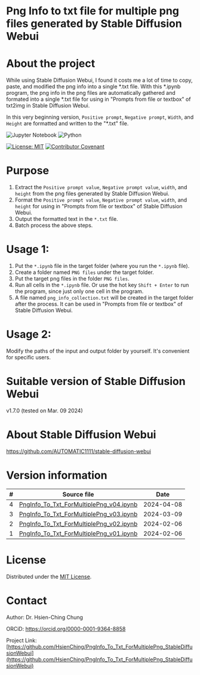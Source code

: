 <!--
*** Thanks for checking out the Best-README-Template. If you have a suggestion
*** that would make this better, please fork the repo and create a pull request
*** or simply open an issue with the tag "enhancement".
*** Thanks again! Now go create something AMAZING! :D
Ref: https://github.com/othneildrew/Best-README-Template/edit/master/README.md
-->



<!-- PROJECT SHIELDS -->
<!--
*** I'm using markdown "reference style" links for readability.
*** Reference links are enclosed in brackets [ ] instead of parentheses ( ).
*** See the bottom of this document for the declaration of the reference variables
*** for contributors-url, forks-url, etc. This is an optional, concise syntax you may use.
*** https://www.markdownguide.org/basic-syntax/#reference-style-links
-->
<!-- 
[![Contributors][contributors-shield]][contributors-url]
[![Forks][forks-shield]][forks-url]
[![Stargazers][stars-shield]][stars-url]
[![Issues][issues-shield]][issues-url]
[![MIT License][license-shield]][license-url]
[![LinkedIn][linkedin-shield]][linkedin-url]
-->


<!-- PROJECT LOGO -->
<!--
<br />
<p align="center">
  <a href="https://github.com/othneildrew/Best-README-Template">
    <img src="images/logo.png" alt="Logo" width="80" height="80">
  </a>

  <h3 align="center">Best-README-Template</h3>

  <p align="center">
    An awesome README template to jumpstart your projects!
    <br />
    <a href="https://github.com/othneildrew/Best-README-Template"><strong>Explore the docs »</strong></a>
    <br />
    <br />
    <a href="https://github.com/othneildrew/Best-README-Template">View Demo</a>
    ·
    <a href="https://github.com/othneildrew/Best-README-Template/issues">Report Bug</a>
    ·
    <a href="https://github.com/othneildrew/Best-README-Template/issues">Request Feature</a>
  </p>
</p>
-->


<!-- TABLE OF CONTENTS -->
<!--
<details open="open">
  <summary>Table of Contents</summary>
  <ol>
    <li>
      <a href="#about-the-project">About The Project</a>
      <ul>
        <li><a href="#built-with">Built With</a></li>
      </ul>
    </li>
    <li>
      <a href="#getting-started">Getting Started</a>
      <ul>
        <li><a href="#prerequisites">Prerequisites</a></li>
        <li><a href="#installation">Installation</a></li>
      </ul>
    </li>
    <li><a href="#usage">Usage</a></li>
    <li><a href="#roadmap">Roadmap</a></li>
    <li><a href="#contributing">Contributing</a></li>
    <li><a href="#license">License</a></li>
    <li><a href="#contact">Contact</a></li>
    <li><a href="#acknowledgements">Acknowledgements</a></li>
  </ol>
</details>
-->



<!-- ABOUT THE PROJECT -->
# Png Info to txt file for multiple png files generated by Stable Diffusion Webui

# About the project

While using Stable Diffusion Webui, I found it costs me a lot of time to copy, paste, and modified the png info into a single *.txt file. With this *.ipynb program, the png info in the png files are automatically gathered and formated into a single *.txt file for using in "Prompts from file or textbox" of txt2img in Stable Diffusion Webui.

In this very beginning version, `Positive prompt`, `Negative prompt`, `Width`, and `Height` are formatted and written to the "*.txt" file.

![Jupyter Notebook](https://img.shields.io/badge/jupyter-%23FA0F00.svg?style=for-the-badge&logo=jupyter&logoColor=white)
![Python](https://img.shields.io/badge/python-3670A0?style=for-the-badge&logo=python&logoColor=ffdd54)

[![License: MIT](https://img.shields.io/badge/License-MIT-yellow.svg)](LICENSE)
[![Contributor Covenant](https://img.shields.io/badge/Contributor%20Covenant-2.0-4baaaa.svg)](code_of_conduct.md)


# Purpose
1. Extract the `Positive prompt value`, `Negative prompt value`, `width`, and `height` from the png files generated by Stable Diffusion Webui.
2. Format the `Positive prompt value`, `Negative prompt value`, `width`, and `height` for using in "Prompts from file or textbox" of Stable Diffusion Webui.
3. Output the formatted text in the `*.txt` file.
4. Batch process the above steps.

# Usage 1:
1. Put the `*.ipynb` file in the target folder (where you run the `*.ipynb` file).
2. Create a folder named `PNG files` under the target folder.
3. Put the target png files in the folder `PNG files`.
4. Run all cells in the `*.ipynb` file. Or use the hot key `Shift + Enter` to run the program, since just only one cell in the program.
5. A file named `png_info_collection.txt` will be created in the target folder after the process. It can be used in "Prompts from file or textbox" of Stable Diffusion Webui.

# Usage 2:
Modify the paths of the input and output folder by yourself. It's convenient for specific users.

# Suitable version of Stable Diffusion Webui
v1.7.0 (tested on Mar. 09 2024)

# About Stable Diffusion Webui

https://github.com/AUTOMATIC1111/stable-diffusion-webui

<!-- GETTING STARTED -->
<!--
# Getting Started

This is an example of how you may give instructions on setting up your project locally.
To get a local copy up and running follow these simple example steps.
-->


<!-- USAGE EXAMPLES -->
# Version information

| #    | Source file                                                                                        | Date       |
| ---- | -------------------------------------------------------------------------------------------------- | ---------- |
|    4 | [PngInfo_To_Txt_ForMultiplePng_v04.ipynb](code/PngInfo_To_Txt_ForMultiplePng_v04.ipynb)            | 2024-04-08 |
|    3 | [PngInfo_To_Txt_ForMultiplePng_v03.ipynb](code/PngInfo_To_Txt_ForMultiplePng_v03.ipynb)            | 2024-03-09 |
|    2 | [PngInfo_To_Txt_ForMultiplePng_v02.ipynb](code/PngInfo_To_Txt_ForMultiplePng_v02.ipynb)            | 2024-02-06 |
|    1 | [PngInfo_To_Txt_ForMultiplePng_v01.ipynb](code/PngInfo_To_Txt_ForMultiplePng_v01.ipynb)            | 2024-02-06 |


<!-- LICENSE -->
# License

Distributed under the [MIT License](LICENSE).



<!-- CONTACT -->
# Contact

Author: Dr. Hsien-Ching Chung

ORCiD: https://orcid.org/0000-0001-9364-8858

Project Link: [https://github.com/HsienChing/PngInfo_To_Txt_ForMultiplePng_StableDiffusionWebui](https://github.com/HsienChing/PngInfo_To_Txt_ForMultiplePng_StableDiffusionWebui)



<!-- ACKNOWLEDGEMENTS -->
<!--
# Acknowledgements

* [GitHub Emoji Cheat Sheet](https://www.webpagefx.com/tools/emoji-cheat-sheet)
* [Img Shields](https://shields.io)
* [Choose an Open Source License](https://choosealicense.com)
* [GitHub Pages](https://pages.github.com)
* [Animate.css](https://daneden.github.io/animate.css)
* [Loaders.css](https://connoratherton.com/loaders)
* [Slick Carousel](https://kenwheeler.github.io/slick)
* [Smooth Scroll](https://github.com/cferdinandi/smooth-scroll)
* [Sticky Kit](http://leafo.net/sticky-kit)
* [JVectorMap](http://jvectormap.com)
* [Font Awesome](https://fontawesome.com)

H.C. Chung thanks all the contributors to this project for their valuable discussions and recommendations, especially Jung-Feng Lin, Hsiao-Wen Yang, Yen-Kai Lo, An-De Andrew Chung.

This work was supported in part by Super Double Power Technology Co., Ltd., Taiwan under grant SDP-RD-PROJ-001-2020.
-->


<!-- MARKDOWN LINKS & IMAGES -->
<!-- https://www.markdownguide.org/basic-syntax/#reference-style-links -->
<!--
[contributors-shield]: https://img.shields.io/github/contributors/othneildrew/Best-README-Template.svg?style=for-the-badge
[contributors-url]: https://github.com/othneildrew/Best-README-Template/graphs/contributors
[forks-shield]: https://img.shields.io/github/forks/othneildrew/Best-README-Template.svg?style=for-the-badge
[forks-url]: https://github.com/othneildrew/Best-README-Template/network/members
[stars-shield]: https://img.shields.io/github/stars/othneildrew/Best-README-Template.svg?style=for-the-badge
[stars-url]: https://github.com/othneildrew/Best-README-Template/stargazers
[issues-shield]: https://img.shields.io/github/issues/othneildrew/Best-README-Template.svg?style=for-the-badge
[issues-url]: https://github.com/othneildrew/Best-README-Template/issues
[license-shield]: https://img.shields.io/github/license/othneildrew/Best-README-Template.svg?style=for-the-badge
[license-url]: https://github.com/othneildrew/Best-README-Template/blob/master/LICENSE.txt
[linkedin-shield]: https://img.shields.io/badge/-LinkedIn-black.svg?style=for-the-badge&logo=linkedin&colorB=555
[linkedin-url]: https://linkedin.com/in/othneildrew
[product-screenshot]: images/screenshot.png
-->

